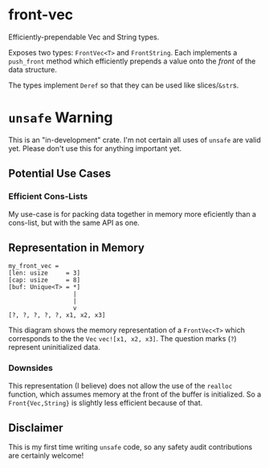 # front-vec
Efficiently-prependable Vec and String types.

Exposes two types: `FrontVec<T>` and `FrontString`. Each implements a `push_front` method which efficiently prepends a value onto the *front* of the data structure.

The types implement `Deref` so that they can be used like slices/`&str`s.

# `unsafe` Warning
This is an "in-development" crate. I'm not certain all uses of `unsafe` are valid yet. Please don't use this for anything important yet.

## Potential Use Cases
### Efficient **Cons**-Lists
My use-case is for packing data together in memory more eficiently than a cons-list, but with the same API as one.

## Representation in Memory
```
my_front_vec =
[len: usize     = 3]
[cap: usize     = 8]
[buf: Unique<T> = *]
                  |
                  |
                  v
[?, ?, ?, ?, ?, x1, x2, x3]
```

This diagram shows the memory representation of a `FrontVec<T>` which corresponds to the the `Vec` `vec![x1, x2, x3]`. The question marks (`?`) represent uninitialized data.

### Downsides
This representation (I believe) does not allow the use of the `realloc` function, which assumes memory at the front of the buffer is initialized. So a `Front{Vec,String}` is slightly less efficient because of that.

## Disclaimer
This is my first time writing `unsafe` code, so any safety audit contributions are certainly welcome!